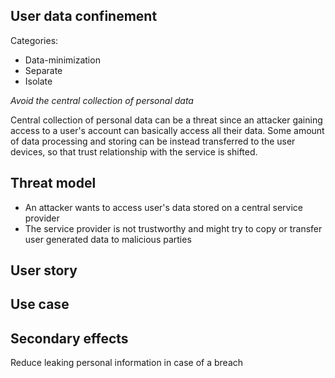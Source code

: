 ## User data confinement ##

Categories:
 - Data-minimization
 - Separate
 - Isolate

*Avoid the central collection of personal data*

Central collection of personal data can be a threat since an attacker gaining access to a user's account can basically access all their data.
Some amount of data processing and storing can be instead transferred to the user devices, so that trust relationship with the service is shifted.

## Threat model ##

- An attacker wants to access user's data stored on a central service provider
- The service provider is not trustworthy and might try to copy or transfer user generated data to malicious parties

## User story ##

## Use case ##

## Secondary effects ##

Reduce leaking personal information in case of a breach
